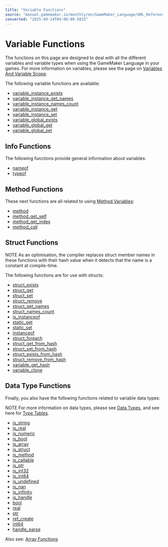 ```yaml
---
title: "Variable Functions"
source: "manual.gamemaker.io/monthly/en/GameMaker_Language/GML_Reference/Variable_Functions/Variable_Functions.htm"
converted: "2025-09-14T04:00:09.583Z"
---
```


# Variable Functions

The functions on this page are designed to deal with all the different variables and variable types when using the GameMaker Language in your games. For more information on variables, please see the page on [Variables And Variable Scope](../../GML_Overview/Variables_And_Variable_Scope.md).

The following variable functions are available:

-   [variable\_instance\_exists](variable_instance_exists.md)
-   [variable\_instance\_get\_names](variable_instance_get_names.md)
-   [variable\_instance\_names\_count](variable_instance_names_count.md)
-   [variable\_instance\_get](variable_instance_get.md)
-   [variable\_instance\_set](variable_instance_set.md)
-   [variable\_global\_exists](variable_global_exists.md)
-   [variable\_global\_get](variable_global_get.md)
-   [variable\_global\_set](variable_global_set.md)

## Info Functions

The following functions provide general information about variables:

-   [nameof](nameof.md)
-   [typeof](typeof.md)

## Method Functions

These next functions are all related to using [Method Variables](../../GML_Overview/Method_Variables.md):

-   [method](method.md)
-   [method\_get\_self](method_get_self.md)
-   [method\_get\_index](method_get_index.md)
-   [method\_call](method_call.md)

## Struct Functions

NOTE As an optimisation, the compiler replaces struct member names in these functions with their hash value when it detects that the name is a constant at compile-time.

The following functions are for use with structs:

-   [struct\_exists](variable_struct_exists.md)
-   [struct\_get](variable_struct_get.md)
-   [struct\_set](variable_struct_set.md)
-   [struct\_remove](variable_struct_remove.md)
-   [struct\_get\_names](variable_struct_get_names.md)
-   [struct\_names\_count](variable_struct_names_count.md)
-   [is\_instanceof](is_instanceof.md)
-   [static\_get](static_get.md)
-   [static\_set](static_set.md)
-   [instanceof](instanceof.md)
-   [struct\_foreach](struct_foreach.md)
-   [struct\_get\_from\_hash](struct_get_from_hash.md)
-   [struct\_set\_from\_hash](struct_set_from_hash.md)
-   [struct\_exists\_from\_hash](struct_exists_from_hash.md)
-   [struct\_remove\_from\_hash](struct_remove_from_hash.md)
-   [variable\_get\_hash](variable_get_hash.md)
-   [variable\_clone](variable_clone.md)

## Data Type Functions

Finally, you also have the following functions related to variable data types:

NOTE For more information on data types, please see [Data Types](../../GML_Overview/Data_Types.md), and see here for [Type Tables](../../../Additional_Information/Type_Tables.md).

-   [is\_string](is_string.md)
-   [is\_real](is_real.md)
-   [is\_numeric](is_numeric.md)
-   [is\_bool](is_bool.md)
-   [is\_array](is_array.md)
-   [is\_struct](is_struct.md)
-   [is\_method](is_method.md)
-   [is\_callable](is_callable.md)
-   [is\_ptr](is_ptr.md)
-   [is\_int32](is_int32.md)
-   [is\_int64](is_int64.md)
-   [is\_undefined](is_undefined.md)
-   [is\_nan](is_nan.md)
-   [is\_infinity](is_infinity.md)
-   [is\_handle](is_handle.md)
-   [bool](bool.md)
-   [real](real.md)
-   [ptr](ptr.md)
-   [ref\_create](ref_create.md)
-   [int64](int64.md)
-   [handle\_parse](handle.md)

Also see: [Array Functions](Array_Functions.md)